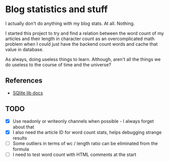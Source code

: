 # Blog statistics and stuff

I actually don't do anything with my blog stats. At all. Nothing.

I started this project to try and find a relation between the word count of my articles and their length in character count as an overcomplicated math problem when I could just have the backend count words and cache that value in database.

As always, doing useless things to learn. Although, aren't all the things we do useless to the course of time and the universe?

## References
- [SQlite lib docs](https://practicalgobook.net/posts/go-sqlite-no-cgo/)

## TODO
- [x] Use readonly or writeonly channels when possible - I always forget about that
- [x] I also need the article ID for word count stats, helps debugging strange results
- [ ] Some outliers in terms of wc / length ratio can be eliminated from the formula 
- [ ] I need to test word count with HTML comments at the start
